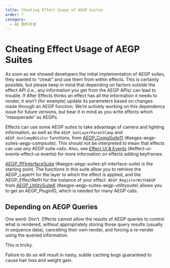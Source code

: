 ```yaml
---
title: Cheating Effect Usage of AEGP Suites
order: 7
category:
  - AE 插件开发
---
```


# Cheating Effect Usage of AEGP Suites

As soon as we showed developers the initial implementation of AEGP suites, they wanted to “cheat” and use them from within effects. This is certainly possible, but please keep in mind that depending on factors outside the effect API (i.e., any information you get from the AEGP APIs) can lead to trouble. If After Effects thinks an effect has all the information it needs to render, it won’t (for example) update its parameters based on changes made through an AEGP function. We’re actively working on this dependency issue for future versions, but bear it in mind as you write effects which “masquerade” as AEGPs.

Effects can use some AEGP suites to take advantage of camera and lighting information, as well as the `AEGP_GetLayerParentComp` and `AEGP_GetCompBGColor` functions, from [AEGP_CompSuite11](aegp-suites.html) (#aegps-aegp-suites-aegp-compsuite). This should not be interpreted to mean that effects can use _any_ AEGP suite calls. Also, see [Effect UI & Events](../effect-ui-events/effect-ui-events.html) (#effect-ui-events-effect-ui-events) for more information on effects adding keyframes.

[AEGP_PFInterfaceSuite](aegp-suites.html) (#aegps-aegp-suites-pf-interface-suite) is the starting point. The functions in this suite allow you to retrieve the AEGP_LayerH for the layer to which the effect is applied, and the AEGP_EffectRefH for the instance of your effect. `AEGP_RegisterWithAEGP` from [AEGP_UtilitySuite6](aegp-suites.html) (#aegps-aegp-suites-aegp-utilitysuite) allows you to get an AEGP_PluginID, which is needed for many AEGP calls.

## Depending on AEGP Queries

One word: Don’t. Effects cannot allow the results of AEGP queries to control what is rendered, without appropriately storing those query results (usually in sequence data), cancelling their own render, and forcing a re-render using the queried information.

This is tricky.

Failure to do so will result in nasty, subtle caching bugs guaranteed to cause hair loss and weight gain.